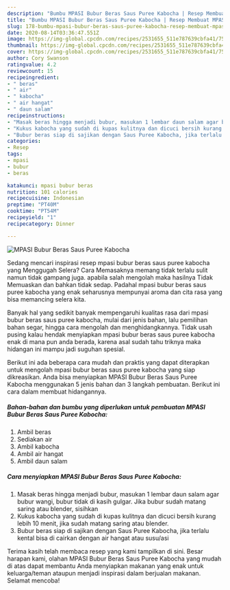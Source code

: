```yaml
---
description: "Bumbu MPASI Bubur Beras Saus Puree Kabocha | Resep Membuat MPASI Bubur Beras Saus Puree Kabocha Yang Enak dan Simpel"
title: "Bumbu MPASI Bubur Beras Saus Puree Kabocha | Resep Membuat MPASI Bubur Beras Saus Puree Kabocha Yang Enak dan Simpel"
slug: 178-bumbu-mpasi-bubur-beras-saus-puree-kabocha-resep-membuat-mpasi-bubur-beras-saus-puree-kabocha-yang-enak-dan-simpel
date: 2020-08-14T03:36:47.551Z
image: https://img-global.cpcdn.com/recipes/2531655_511e787639cbfa41/751x532cq70/mpasi-bubur-beras-saus-puree-kabocha-foto-resep-utama.jpg
thumbnail: https://img-global.cpcdn.com/recipes/2531655_511e787639cbfa41/751x532cq70/mpasi-bubur-beras-saus-puree-kabocha-foto-resep-utama.jpg
cover: https://img-global.cpcdn.com/recipes/2531655_511e787639cbfa41/751x532cq70/mpasi-bubur-beras-saus-puree-kabocha-foto-resep-utama.jpg
author: Cory Swanson
ratingvalue: 4.2
reviewcount: 15
recipeingredient:
- " beras"
- " air"
- " kabocha"
- " air hangat"
- " daun salam"
recipeinstructions:
- "Masak beras hingga menjadi bubur, masukan 1 lembar daun salam agar bubur wangi, bubur tidak di kasih gulgar. Jika bubur sudah matang saring atau blender, sisihkan"
- "Kukus kabocha yang sudah di kupas kulitnya dan dicuci bersih kurang lebih 10 menit, jika sudah matang saring atau blender."
- "Bubur beras siap di sajikan dengan Saus Puree Kabocha, jika terlalu kental bisa di cairkan dengan air hangat atau susu/asi"
categories:
- Resep
tags:
- mpasi
- bubur
- beras

katakunci: mpasi bubur beras 
nutrition: 101 calories
recipecuisine: Indonesian
preptime: "PT40M"
cooktime: "PT54M"
recipeyield: "1"
recipecategory: Dinner

---
```



![MPASI Bubur Beras Saus Puree Kabocha](https://img-global.cpcdn.com/recipes/2531655_511e787639cbfa41/751x532cq70/mpasi-bubur-beras-saus-puree-kabocha-foto-resep-utama.jpg)

Sedang mencari inspirasi resep mpasi bubur beras saus puree kabocha yang Menggugah Selera? Cara Memasaknya memang tidak terlalu sulit namun tidak gampang juga. apabila salah mengolah maka hasilnya Tidak Memuaskan dan bahkan tidak sedap. Padahal mpasi bubur beras saus puree kabocha yang enak seharusnya mempunyai aroma dan cita rasa yang bisa memancing selera kita.

Banyak hal yang sedikit banyak mempengaruhi kualitas rasa dari mpasi bubur beras saus puree kabocha, mulai dari jenis bahan, lalu pemilihan bahan segar, hingga cara mengolah dan menghidangkannya. Tidak usah pusing kalau hendak menyiapkan mpasi bubur beras saus puree kabocha enak di mana pun anda berada, karena asal sudah tahu triknya maka hidangan ini mampu jadi suguhan spesial.




Berikut ini ada beberapa cara mudah dan praktis yang dapat diterapkan untuk mengolah mpasi bubur beras saus puree kabocha yang siap dikreasikan. Anda bisa menyiapkan MPASI Bubur Beras Saus Puree Kabocha menggunakan 5 jenis bahan dan 3 langkah pembuatan. Berikut ini cara dalam membuat hidangannya.

<!--inarticleads1-->

##### Bahan-bahan dan bumbu yang diperlukan untuk pembuatan MPASI Bubur Beras Saus Puree Kabocha:

1. Ambil  beras
1. Sediakan  air
1. Ambil  kabocha
1. Ambil  air hangat
1. Ambil  daun salam




<!--inarticleads2-->

##### Cara menyiapkan MPASI Bubur Beras Saus Puree Kabocha:

1. Masak beras hingga menjadi bubur, masukan 1 lembar daun salam agar bubur wangi, bubur tidak di kasih gulgar. Jika bubur sudah matang saring atau blender, sisihkan
1. Kukus kabocha yang sudah di kupas kulitnya dan dicuci bersih kurang lebih 10 menit, jika sudah matang saring atau blender.
1. Bubur beras siap di sajikan dengan Saus Puree Kabocha, jika terlalu kental bisa di cairkan dengan air hangat atau susu/asi




Terima kasih telah membaca resep yang kami tampilkan di sini. Besar harapan kami, olahan MPASI Bubur Beras Saus Puree Kabocha yang mudah di atas dapat membantu Anda menyiapkan makanan yang enak untuk keluarga/teman ataupun menjadi inspirasi dalam berjualan makanan. Selamat mencoba!
